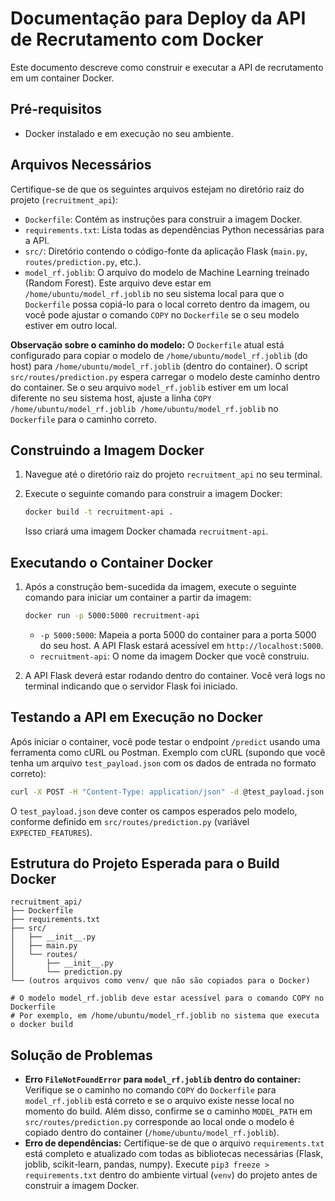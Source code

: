 # Documentação para Deploy da API de Recrutamento com Docker

Este documento descreve como construir e executar a API de recrutamento em um container Docker.

## Pré-requisitos

- Docker instalado e em execução no seu ambiente.

## Arquivos Necessários

Certifique-se de que os seguintes arquivos estejam no diretório raiz do projeto (`recruitment_api`):

- `Dockerfile`: Contém as instruções para construir a imagem Docker.
- `requirements.txt`: Lista todas as dependências Python necessárias para a API.
- `src/`: Diretório contendo o código-fonte da aplicação Flask (`main.py`, `routes/prediction.py`, etc.).
- `model_rf.joblib`: O arquivo do modelo de Machine Learning treinado (Random Forest). Este arquivo deve estar em `/home/ubuntu/model_rf.joblib` no seu sistema local para que o `Dockerfile` possa copiá-lo para o local correto dentro da imagem, ou você pode ajustar o comando `COPY` no `Dockerfile` se o seu modelo estiver em outro local.

**Observação sobre o caminho do modelo:** O `Dockerfile` atual está configurado para copiar o modelo de `/home/ubuntu/model_rf.joblib` (do host) para `/home/ubuntu/model_rf.joblib` (dentro do container). O script `src/routes/prediction.py` espera carregar o modelo deste caminho dentro do container. Se o seu arquivo `model_rf.joblib` estiver em um local diferente no seu sistema host, ajuste a linha `COPY /home/ubuntu/model_rf.joblib /home/ubuntu/model_rf.joblib` no `Dockerfile` para o caminho correto.

## Construindo a Imagem Docker

1.  Navegue até o diretório raiz do projeto `recruitment_api` no seu terminal.
2.  Execute o seguinte comando para construir a imagem Docker:

    ```bash
    docker build -t recruitment-api .
    ```

    Isso criará uma imagem Docker chamada `recruitment-api`.

## Executando o Container Docker

1.  Após a construção bem-sucedida da imagem, execute o seguinte comando para iniciar um container a partir da imagem:

    ```bash
    docker run -p 5000:5000 recruitment-api
    ```

    -   `-p 5000:5000`: Mapeia a porta 5000 do container para a porta 5000 do seu host. A API Flask estará acessível em `http://localhost:5000`.
    -   `recruitment-api`: O nome da imagem Docker que você construiu.

2.  A API Flask deverá estar rodando dentro do container. Você verá logs no terminal indicando que o servidor Flask foi iniciado.

## Testando a API em Execução no Docker

Após iniciar o container, você pode testar o endpoint `/predict` usando uma ferramenta como cURL ou Postman. Exemplo com cURL (supondo que você tenha um arquivo `test_payload.json` com os dados de entrada no formato correto):

```bash
curl -X POST -H "Content-Type: application/json" -d @test_payload.json http://localhost:5000/predict
```

O `test_payload.json` deve conter os campos esperados pelo modelo, conforme definido em `src/routes/prediction.py` (variável `EXPECTED_FEATURES`).

## Estrutura do Projeto Esperada para o Build Docker

```
recruitment_api/
├── Dockerfile
├── requirements.txt
├── src/
│   ├── __init__.py
│   ├── main.py
│   └── routes/
│       ├── __init__.py
│       └── prediction.py
└── (outros arquivos como venv/ que não são copiados para o Docker)

# O modelo model_rf.joblib deve estar acessível para o comando COPY no Dockerfile
# Por exemplo, em /home/ubuntu/model_rf.joblib no sistema que executa o docker build
```

## Solução de Problemas

-   **Erro `FileNotFoundError` para `model_rf.joblib` dentro do container:** Verifique se o caminho no comando `COPY` do `Dockerfile` para `model_rf.joblib` está correto e se o arquivo existe nesse local no momento do build. Além disso, confirme se o caminho `MODEL_PATH` em `src/routes/prediction.py` corresponde ao local onde o modelo é copiado dentro do container (`/home/ubuntu/model_rf.joblib`).
-   **Erro de dependências:** Certifique-se de que o arquivo `requirements.txt` está completo e atualizado com todas as bibliotecas necessárias (Flask, joblib, scikit-learn, pandas, numpy). Execute `pip3 freeze > requirements.txt` dentro do ambiente virtual (`venv`) do projeto antes de construir a imagem Docker.


